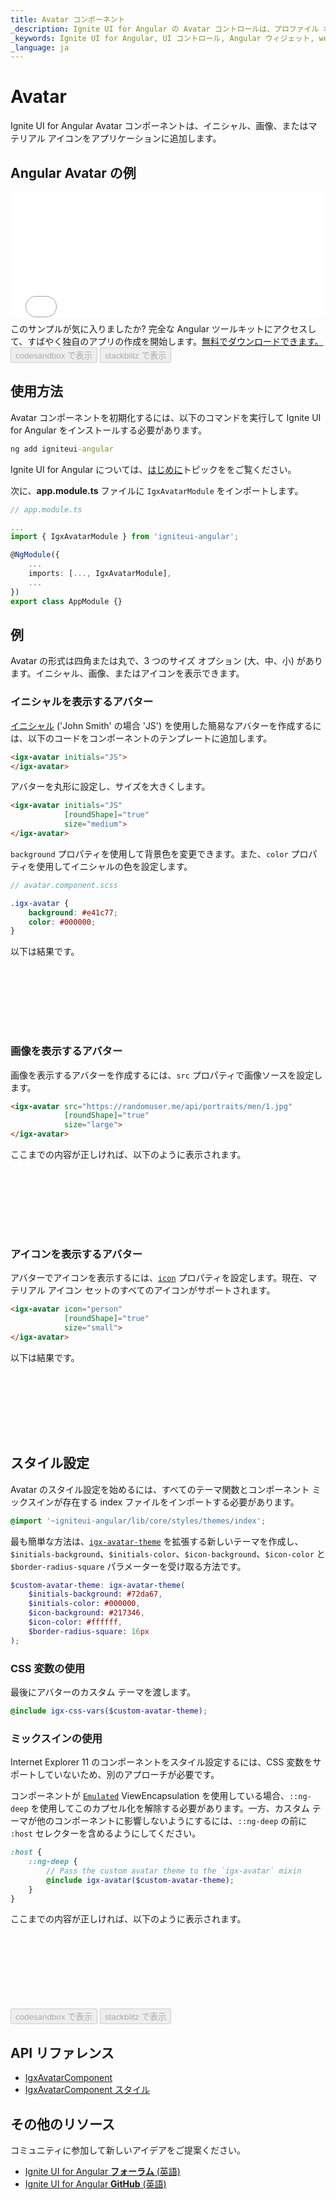 ```yaml
---
title: Avatar コンポーネント
_description: Ignite UI for Angular の Avatar コントロールは、プロファイル ボタンなどのアプリケーションのインスタンスに画像、マテリアル アイコン、またはイニシャルを追加できます。
_keywords: Ignite UI for Angular, UI コントロール, Angular ウィジェット, web ウィジェット, UI ウィジェット, Angular, ネイティブ Angular コンポーネント スィート, ネイティブ Angular コントロール, ネイティブ Angular コンポーネント ライブラリ, Angular Avatar コンポーネント, Angular Avatar コントロール
_language: ja
---
```


# Avatar

<p class="highlight">Ignite UI for Angular Avatar コンポーネントは、イニシャル、画像、またはマテリアル アイコンをアプリケーションに追加します。</p>
<div class="divider"></div>

## Angular Avatar の例

<div class="sample-container loading" style="height:200px">
    <iframe id="avatar-sample-3-iframe" src='{environment:demosBaseUrl}/layouts/avatar-sample-3' width="100%" height="100%" seamless="" frameborder="0" onload="onSampleIframeContentLoaded(this);"></iframe>
</div>
<p style="margin: 0;padding-top: 0.5rem">このサンプルが気に入りましたか? 完全な Angular ツールキットにアクセスして、すばやく独自のアプリの作成を開始します。<a class="no-external-icon mchNoDecorate trackCTA" target="_blank" href="https://www.infragistics.com/products/ignite-ui-angular/download" data-xd-ga-action="Download" data-xd-ga-label="Ignite UI for Angular">無料でダウンロードできます。</a></p>
<div>
<button data-localize="codesandbox" disabled class="codesandbox-btn" data-iframe-id="avatar-sample-3-iframe" data-demos-base-url="{environment:demosBaseUrl}">        codesandbox で表示
    </button>
<button data-localize="stackblitz" disabled class="stackblitz-btn" data-iframe-id="avatar-sample-3-iframe" data-demos-base-url="{environment:demosBaseUrl}">        stackblitz で表示
    </button>
</div>
<div class="divider--half"></div>

## 使用方法

Avatar コンポーネントを初期化するには、以下のコマンドを実行して Ignite UI for Angular をインストールする必要があります。

```cmd
ng add igniteui-angular
```
Ignite UI for Angular については、[はじめに](general/getting-started.md)トピックををご覧ください。

次に、**app.module.ts** ファイルに `IgxAvatarModule` をインポートします。

```typescript
// app.module.ts

...
import { IgxAvatarModule } from 'igniteui-angular';

@NgModule({
    ...
    imports: [..., IgxAvatarModule],
    ...
})
export class AppModule {}
```

## 例

Avatar の形式は四角または丸で、3 つのサイズ オプション (大、中、小) があります。イニシャル、画像、またはアイコンを表示できます。

### イニシャルを表示するアバター
[イニシャル]({environment:angularApiUrl}/classes/igxavatarcomponent.html#initials) ('John Smith' の場合 'JS') を使用した簡易なアバターを作成するには、以下のコードをコンポーネントのテンプレートに追加します。

```html
<igx-avatar initials="JS">
</igx-avatar>
```
アバターを丸形に設定し、サイズを大きくします。

```html
<igx-avatar initials="JS"
            [roundShape]="true"
            size="medium">
</igx-avatar>
```
`background` プロパティを使用して背景色を変更できます。また、`color` プロパティを使用してイニシャルの色を設定します。

```scss
// avatar.component.scss

.igx-avatar {
    background: #e41c77;
    color: #000000;
}

```
以下は結果です。

<div class="sample-container loading" style="height:100px">
    <iframe id="avatar-sample-1-iframe" data-src='{environment:demosBaseUrl}/layouts/avatar-sample-1' width="100%" height="100%" seamless frameBorder="0" class="lazyload"></iframe>
</div>

### 画像を表示するアバター
画像を表示するアバターを作成するには、`src` プロパティで画像ソースを設定します。

```html
<igx-avatar src="https://randomuser.me/api/portraits/men/1.jpg"
            [roundShape]="true"
            size="large">
</igx-avatar>
```

ここまでの内容が正しければ、以下のように表示されます。

<div class="sample-container loading" style="height:100px">
    <iframe id="avatar-sample-2-iframe" data-src='{environment:demosBaseUrl}/layouts/avatar-sample-2' width="100%" height="100%" seamless frameBorder="0" class="lazyload"></iframe>
</div>

### アイコンを表示するアバター
アバターでアイコンを表示するには、[`icon`]({environment:angularApiUrl}/classes/igxavatarcomponent.html#icon) プロパティを設定します。現在、マテリアル アイコン セットのすべてのアイコンがサポートされます。

```html
<igx-avatar icon="person"
            [roundShape]="true"
            size="small">
</igx-avatar>
```

以下は結果です。

<div class="sample-container loading" style="height:100px">
    <iframe id="avatar-sample-4-iframe" data-src='{environment:demosBaseUrl}/layouts/avatar-sample-4' width="100%" height="100%" seamless frameBorder="0" class="lazyload"></iframe>
</div>

## スタイル設定

Avatar のスタイル設定を始めるには、すべてのテーマ関数とコンポーネント ミックスインが存在する index ファイルをインポートする必要があります。

```scss
@import '~igniteui-angular/lib/core/styles/themes/index';
``` 

最も簡単な方法は、[`igx-avatar-theme`]({environment:sassApiUrl}/index.html#function-igx-avatar-theme) を拡張する新しいテーマを作成し、`$initials-background`、`$initials-color`、`$icon-background`、`$icon-color` と `$border-radius-square` パラメーターを受け取る方法です。

```scss
$custom-avatar-theme: igx-avatar-theme(
    $initials-background: #72da67,
    $initials-color: #000000,
    $icon-background: #217346,
    $icon-color: #ffffff,
    $border-radius-square: 16px
);
```

### CSS 変数の使用

最後にアバターのカスタム テーマを渡します。

```scss
@include igx-css-vars($custom-avatar-theme);
```

### ミックスインの使用

Internet Explorer 11 のコンポーネントをスタイル設定するには、CSS 変数をサポートしていないため、別のアプローチが必要です。 

コンポーネントが [`Emulated`](./themes/component-themes.md#表示のカプセル化) ViewEncapsulation を使用している場合、`::ng-deep` を使用してこのカプセル化を解除する必要があります。一方、カスタム テーマが他のコンポーネントに影響しないようにするには、`::ng-deep` の前に `:host` セレクターを含めるようにしてください。

```scss
:host {
    ::ng-deep {
        // Pass the custom avatar theme to the `igx-avatar` mixin
        @include igx-avatar($custom-avatar-theme);
    }
}
```

ここまでの内容が正しければ、以下のように表示されます。

<div class="sample-container loading" style="height:120px">
    <iframe id="avatar-styling-iframe" data-src='{environment:demosBaseUrl}/layouts/avatar-styling' width="100%" height="100%" seamless frameBorder="0" class="lazyload"></iframe>
</div>
<div>
<button data-localize="codesandbox" disabled class="codesandbox-btn" data-iframe-id="avatar-styling-iframe" data-demos-base-url="{environment:demosBaseUrl}">        codesandbox で表示
    </button>
<button data-localize="stackblitz" disabled class="stackblitz-btn" data-iframe-id="avatar-styling-iframe" data-demos-base-url="{environment:demosBaseUrl}">        stackblitz で表示
    </button>
</div>
<div class="divider--half"></div>

## API リファレンス
<div class="divider--half"></div>

* [IgxAvatarComponent]({environment:angularApiUrl}/classes/igxavatarcomponent.html)
* [IgxAvatarComponent スタイル]({environment:sassApiUrl}/index.html#function-igx-avatar-theme)

## その他のリソース
<div class="divider--half"></div>

コミュニティに参加して新しいアイデアをご提案ください。
* [Ignite UI for Angular **フォーラム** (英語)](https://www.infragistics.com/community/forums/f/ignite-ui-for-angular)
* [Ignite UI for Angular **GitHub** (英語)](https://github.com/IgniteUI/igniteui-angular)